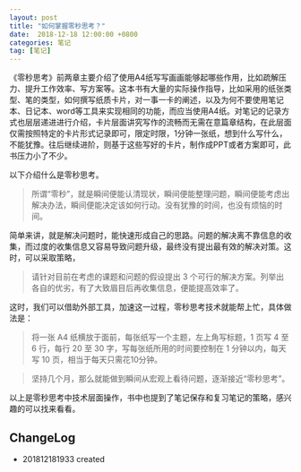 ```yaml
---
layout: post
title: "如何掌握零秒思考？"
date:  2018-12-18 12:00:00 +0800
categories: 笔记
tag: [笔记]
---    
```


《零秒思考》前两章主要介绍了使用A4纸写写画画能够起哪些作用，比如疏解压力、提升工作效率、写方案等。这本书有大量的实际操作指导，比如采用的纸张类型、笔的类型，如何撰写纸质卡片，对一事一卡的阐述，以及为何不要使用笔记本、日记本、word等工具来实现相同的功能，而应当使用A4纸。对笔记的记录方式也层层递进进行介绍，卡片层面讲究写作的流畅而无需在意篇章结构，在此层面仅需按照特定的卡片形式记录即可，限定时限，1分钟一张纸，想到什么写什么，不能犹豫。往后继续进阶，则基于这些写好的卡片，制作成PPT或者方案即可，此书压力小了不少。

以下介绍什么是零秒思考。

>所谓“零秒”，就是瞬间便能认清现状，瞬间便能整理问题，瞬间便能考虑出解决办法，瞬间便能决定该如何行动。没有犹豫的时间，也没有烦恼的时间。

简单来讲，就是解决问题时，能快速形成自己的思路。问题的解决离不靠信息的收集，而过度的收集信息又容易导致问题升级，最终没有提出最有效的解决对策。这时，可以采取策略，

>请针对目前在考虑的课题和问题的假设提出 3 个可行的解决方案。列举出各自的优劣，有了大致眉目后再收集信息，便能提高效率了。

这时，我们可以借助外部工具，加速这一过程，零秒思考技术就能帮上忙，具体做法是：

>将一张 A4 纸横放于面前，每张纸写一个主题，左上角写标题，1 页写 4 至 6 行，每行 20 至 30 字，写每张纸所用的时间要控制在 1 分钟以内，每天写 10 页，相当于每天只需花10分钟。

>坚持几个月，那么就能做到瞬间从宏观上看待问题，逐渐接近“零秒思考”。

以上是零秒思考中技术层面操作，书中也提到了笔记保存和复习笔记的策略，感兴趣的可以找来看看。

## ChangeLog

- 201812181933 created